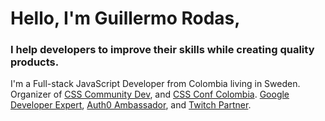 # Hello, I'm Guillermo Rodas,
### I help developers to improve their skills while creating quality products.
I'm a Full-stack JavaScript Developer from Colombia living in Sweden. Organizer of [CSS Community Dev](https://cssc.dev/discord), and [CSS Conf Colombia](https://cssconf.co/).
[Google Developer Expert](https://glrz.me/gde), [Auth0 Ambassador](https://glrz.me/auth0), and [Twitch Partner]((https://glrz.me/stream)).
